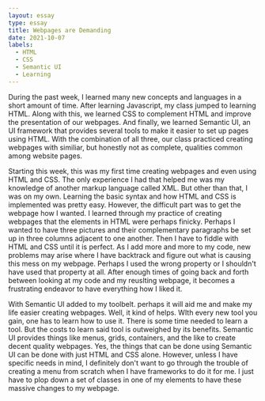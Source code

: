 ```yaml
---
layout: essay
type: essay
title: Webpages are Demanding
date: 2021-10-07
labels:
  - HTML
  - CSS
  - Semantic UI
  - Learning
---
```


During the past week, I learned many new concepts and languages in a short amount of time. After learning Javascript, my class jumped to learning HTML. Along with this, we learned CSS to complement HTML and improve the presentation of our webpages. And finally, we learned Semantic UI, an UI framework that provides several tools to make it easier to set up pages using HTML. With the combination of all three, our class practiced creating webpages with similiar, but honestly not as complete, qualities common among website pages.

Starting this week, this was my first time creating webpages and even using HTML and CSS. The only experience I had that helped me was my knowledge of another markup language called XML. But other than that, I was on my own. Learning the basic syntax and how HTML and CSS is implemented was pretty easy. However, the difficult part was to get the webpage how I wanted. I learned through my practice of creating webpages that the elements in HTML were perhaps finicky. Perhaps I wanted to have three pictures and their complementary paragraphs be set up in three columns adjacent to one another. Then I have to fiddle with HTML and CSS until it is perfect. As I add more and more to my code, new problems may arise where I have backtrack and figure out what is causing this mess on my webpage. Perhaps I used the wrong property or I shouldn't have used that property at all. After enough times of going back and forth between looking at my code and my reuslting webpage, it becomes a frustrating endeavor to have everything how I liked it. 

With Semantic UI added to my toolbelt. perhaps it will aid me and make my life easier creating webpages. Well, it kind of helps. WIth every new tool you gain, one has to learn how to use it. There is some time needed to learn a tool. But the costs to learn said tool is outweighed by its benefits. Semantic UI provides things like menus, grids, containers, and the like to create decent quality webpages. Yes, the things that can be done using Semantic UI can be done with just HTML and CSS alone. However, unless I have specific needs in mind, I definitely don't want to go through the trouble of creating a menu from scratch when I have frameworks to do it for me. I just have to plop down a set of classes in one of my elements to have these massive changes to my webpage.
